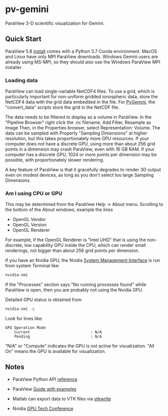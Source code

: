 # pv-gemini

ParaView 3-D scientific visualization for Gemini.

## Quick Start

ParaView 5.8
[install](https://www.paraview.org/download/)
comes with a Python 3.7 Conda environment.
MacOS and Linux have only MPI ParaView downloads.
Windows Gemini users are already using MS-MPI, so they should also use the Windows ParaView MPI installer.

### Loading data

ParaView can load single-variable NetCDF4 files.
To use a grid, which is particularly important for non-uniform gridded ionospheric data, store the NetCDF4 data with the grid data embedded in the file.
For [PyGemini](https://github.com/gemini3d/pygemini),
the "convert_data" scripts store the grid in the NetCDF file.

The data needs to be filtered to display as a volume in ParaView.
In the "Pipeline Browser" right click the .nc filename, Add Filter, Resample as Image
Then, in the Properties browser, select Representation: Volume.
The data can be sampled with Property "Sampling Dimensions" at higher resolution, but this takes proportionately more GPU resources.
If your computer does not have a discrete GPU, using more than about 256 grid points in a dimension may crash ParaView, even with 16 GB RAM.
If your computer has a discrete GPU, 1024 or more points per dimension may be possible, with proportionately slower rendering.

A key feature of ParaView is that it gracefully degrades to render 3D output even on modest devices, as long as you don't select too large Sampling Dimensions.

### Am I using CPU or GPU

This may be determined from the ParaView Help &rarr; About menu.
Scrolling to the bottom of the About windows, example the lines

* OpenGL Vendor
* OpenGL Version
* OpenGL Renderer

For example, if the OpenGL Renderer is "Intel UHD" that is using the non-discrete, low capability GPU inside the CPU, which can render small renderings, not bigger than about 256 grid points per dimension.

If you have an Nvidia GPU, the Nvidia
[System Management Interface](https://developer.nvidia.com/nvidia-system-management-interface)
is run from system Terminal like:

```sh
nvidia-smi
```

If the "Processes" section says "No running processes found" while ParaView is open, then you are probably not using the Nvidia GPU.

Detailed GPU status is obtained from

```sh
nvidia-smi -q
```

Look for lines like:

```
GPU Operation Mode
    Current                           : N/A
    Pending                           : N/A
```

"N/A" or "Compute" indicates the GPU is not active for visualization.
"All On" means the GPU is available for visualization.


## Notes

* ParaView Python API [reference](https://kitware.github.io/paraview-docs/latest/python/)
* ParaView [Guide with examples](https://www.paraview.org/paraview-guide/)
* Matlab can export data to VTK files via [vtkwrite](https://www.mathworks.com/matlabcentral/fileexchange/47814-vtkwrite-exports-various-2d-3d-data-to-paraview-in-vtk-file-format)

* Nvidia [GPU Tech Conference](https://www.nvidia.com/en-us/gtc/topics/high-performance-supercomputing/)
